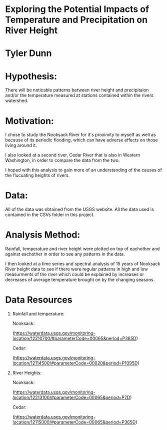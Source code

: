 # Exploring the Potential Impacts of Temperature and Precipitation on River Height
# Tyler Dunn

# Hypothesis:
There will be noticable patterns between river height and precipitaion and/or the temperature measured at stations contained within the rivers watershed.

# Motivation:
I chose to study the Nooksack River for it's proximity to myself as well  as because of its periodic flooding, which can have adverse effects on those living around it. 

I also looked at a second river, Cedar River that is also in Western Washington, in order to compare the data from the two. 

I hoped with this analysis to gain more of an understanding of the causes of the flucuating heights of rivers.

# Data:
All of the data was obtained from the USGS website. All the data used is contained in the CSVs folder in this project.

# Analysis Method:
Rainfall, temperature and river height were plotted on top of eachother and against eachother in order to see any patterns in the data.

I then looked at a time series and spectral analysis of 15 years of Nooksack River height data to see if there were regular patterns in high and low measurments of the river which could be explained by increases or decreases of average temperature brought on by the changing seasons.

# Data Resources
1. Rainfall and temperature:

    Nooksack:
    
    (https://waterdata.usgs.gov/monitoring-location/12210700/#parameterCode=00065&period=P365D)
    
    Cedar:
    
    (https://waterdata.usgs.gov/monitoring-location/12114500/#parameterCode=00020&period=P1095D)
 
2. River Heights:

    Nooksack:
    
    (https://waterdata.usgs.gov/monitoring-location/12213100/#parameterCode=00065&period=P7D)
    
    Cedar:
    
    (https://waterdata.usgs.gov/monitoring-location/12115000/#parameterCode=00065&period=P365D)

